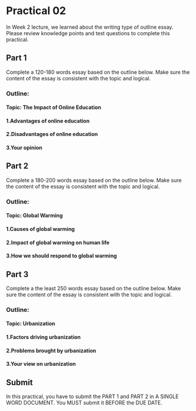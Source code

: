 # Practical 02


In Week 2 lecture, we learned about the writing type of outline essay. Please review knowledge points and test questions to complete this practical.

## Part 1 

Complete a 120-180 words essay based on the outline below. Make sure the content of the essay is consistent with the topic and logical.

### Outline:
#### Topic: The Impact of Online Education
#### 1.Advantages of online education
#### 2.Disadvantages of online education
#### 3.Your opinion


## Part 2

Complete a 180-200 words essay based on the outline below. Make sure the content of the essay is consistent with the topic and logical.

### Outline:
#### Topic: Global Warming
#### 1.Causes of global warming
#### 2.Impact of global warming on human life
#### 3.How we should respond to global warming


## Part 3 

Complete a the least 250 words essay based on the outline below. Make sure the content of the essay is consistent with the topic and logical.

### Outline:
#### Topic: Urbanization
#### 1.Factors driving urbanization
#### 2.Problems brought by urbanization
#### 3.Your view on urbanization


## Submit
In this practical, you have to submit the PART 1 and PART 2 in A SINGLE WORD DOCUMENT.
You MUST submit it BEFORE the DUE DATE.
